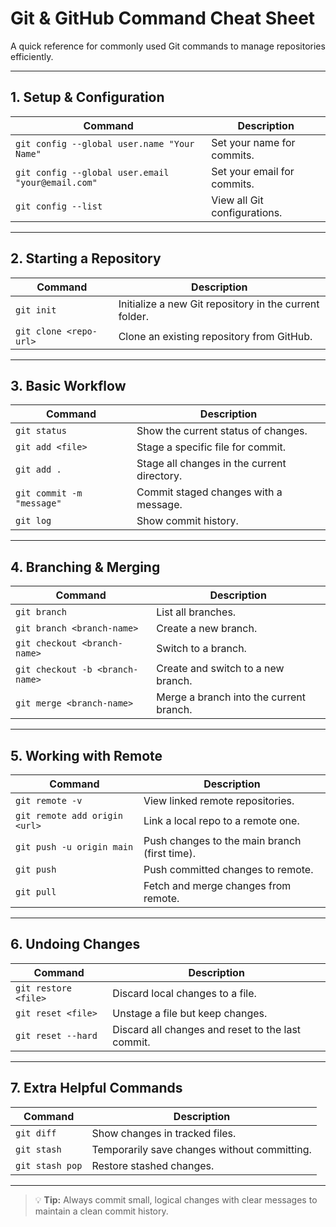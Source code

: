 # Git & GitHub Command Cheat Sheet

A quick reference for commonly used Git commands to manage repositories efficiently.

---

## 1. Setup & Configuration

| Command | Description |
|---------|-------------|
| `git config --global user.name "Your Name"` | Set your name for commits. |
| `git config --global user.email "your@email.com"` | Set your email for commits. |
| `git config --list` | View all Git configurations. |

---

## 2. Starting a Repository

| Command | Description |
|---------|-------------|
| `git init` | Initialize a new Git repository in the current folder. |
| `git clone <repo-url>` | Clone an existing repository from GitHub. |

---

## 3. Basic Workflow

| Command | Description |
|---------|-------------|
| `git status` | Show the current status of changes. |
| `git add <file>` | Stage a specific file for commit. |
| `git add .` | Stage all changes in the current directory. |
| `git commit -m "message"` | Commit staged changes with a message. |
| `git log` | Show commit history. |

---

## 4. Branching & Merging

| Command | Description |
|---------|-------------|
| `git branch` | List all branches. |
| `git branch <branch-name>` | Create a new branch. |
| `git checkout <branch-name>` | Switch to a branch. |
| `git checkout -b <branch-name>` | Create and switch to a new branch. |
| `git merge <branch-name>` | Merge a branch into the current branch. |

---

## 5. Working with Remote

| Command | Description |
|---------|-------------|
| `git remote -v` | View linked remote repositories. |
| `git remote add origin <url>` | Link a local repo to a remote one. |
| `git push -u origin main` | Push changes to the main branch (first time). |
| `git push` | Push committed changes to remote. |
| `git pull` | Fetch and merge changes from remote. |

---

## 6. Undoing Changes

| Command | Description |
|---------|-------------|
| `git restore <file>` | Discard local changes to a file. |
| `git reset <file>` | Unstage a file but keep changes. |
| `git reset --hard` | Discard all changes and reset to the last commit. |

---

## 7. Extra Helpful Commands

| Command | Description |
|---------|-------------|
| `git diff` | Show changes in tracked files. |
| `git stash` | Temporarily save changes without committing. |
| `git stash pop` | Restore stashed changes. |

---

> 💡 **Tip:** Always commit small, logical changes with clear messages to maintain a clean commit history.
